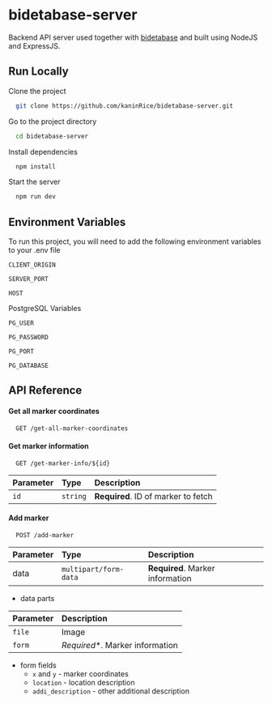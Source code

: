 
# bidetabase-server

Backend API server used together with [bidetabase](https://github.com/kaninRice/bidetabase) and built using NodeJS and ExpressJS.


## Run Locally

Clone the project

```bash
  git clone https://github.com/kaninRice/bidetabase-server.git
```

Go to the project directory

```bash
  cd bidetabase-server
```

Install dependencies

```bash
  npm install
```

Start the server

```bash
  npm run dev
```


## Environment Variables

To run this project, you will need to add the following environment variables to your .env file

`CLIENT_ORIGIN`

`SERVER_PORT`

`HOST`

PostgreSQL Variables

`PG_USER`

`PG_PASSWORD`

`PG_PORT`

`PG_DATABASE`
## API Reference

#### Get all marker coordinates

```http
  GET /get-all-marker-coordinates
```

#### Get marker information

```http
  GET /get-marker-info/${id}
```

| Parameter | Type     | Description                       |
| :-------- | :------- | :-------------------------------- |
| `id`      | `string` | **Required**. ID of marker to fetch |


#### Add marker

```http
  POST /add-marker
```

| Parameter | Type     | Description                       |
| :-------- | :------- | :-------------------------------- |
| data | `multipart/form-data` | **Required**. Marker information |

- data parts

| Parameter | Description                       |
| :-------- | :-------------------------------- |
| `file`| Image |
| `form`| *Required**. Marker information |

- form fields
    - `x` and `y` - marker coordinates
    - `location` - location description
    - `addi_description` - other additional description

